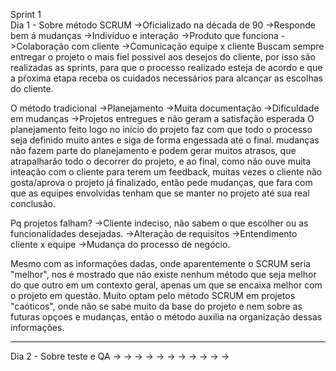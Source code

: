 Sprint 1                                                                          
Dia 1 - Sobre método SCRUM
->Oficializado na década de 90
->Responde bem á mudanças
->Indivíduo e interação
->Produto que funciona
->Colaboração com cliente
->Comunicação equipe x cliente
     Buscam sempre entregar o projeto o mais fiel possivel aos desejos do cliente, por isso são realizadas as sprints, para que o processo realizado esteja de acordo e que a pŕoxima etapa receba os cuidados necessários para alcançar as escolhas do cliente.

O método tradicional
->Planejamento
->Muita documentação
->Dificuldade em mudanças
->Projetos entregues e não geram a satisfação esperada
     O planejamento feito logo no início do projeto faz com que todo o processo seja definido muito antes e siga de forma engessada até o final. mudanças não fazem parte do planejamento e podem gerar muitos atrasos, que atrapalharão todo o decorrer do projeto, e ao final, como não ouve muita inteação com o cliente para terem um feedback, muitas vezes o cliente não gosta/aprova o projeto já finalizado, então pede mudanças, que fara com que as equipes envolvidas tenham que se manter no projeto até sua real conclusão.

Pq projetos falham?
->Cliente indeciso, não sabem o que escolher ou as funcionalidades desejadas.
->Alteração de requisitos
->Entendimento cliente x equipe
->Mudança do processo de negócio. 

   Mesmo com as informações dadas, onde aparentemente o SCRUM seria "melhor", nos é mostrado que não existe nenhum método que seja melhor do que outro em um contexto geral, apenas um que se encaixa melhor com o projeto em questão.
   Muito optam pelo método SCRUM em projetos "caóticos", onde não se sabe muito da base do projeto e nem sobre as futuras opçoes e mudanças, então o método auxilia na organização dessas informações.

_____________________________________________________________________________________________________________________________________________________________________

Dia 2 - Sobre teste e QA
->
->
->
->
->
->
->
->
->
->
->



